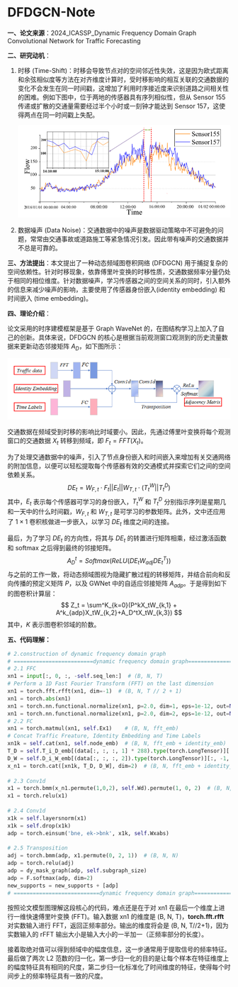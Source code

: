# DFDGCN-Note

**一、论文来源**：2024_ICASSP_Dynamic Frequency Domain Graph Convolutional Network for Traffic Forecasting

**二、研究动机**：

1. 时移 (Time-Shift)：时移会导致节点对的空间邻近性失效，这是因为欧式距离和余弦相似度等方法在对齐维度计算时，受时移影响的相互关联的交通数据的变化不会发生在同一时间戳，这增加了利用时序接近度来识别道路之间相关性的困难。例如下图中，位于两地的传感器具有序列相似性，但从 Sensor 155 传递或扩散的交通量需要经过半个小时或一刻钟才能达到 Sensor 157，这使得两点在同一时间戳上失配。

   <img src=".\images\QQ20240826-112322.png" style="zoom:80%;" />

2. 数据噪声 (Data Noise)：交通数据中的噪声是数据驱动策略中不可避免的问题，常常由交通事故或道路施工等紧急情况引发。因此带有噪声的交通数据并不总是可靠的。

**三、方法提出**：本文提出了一种动态频域图卷积网络 (DFDGCN) 用于捕捉复杂的空间依赖性。针对时移现象，依靠傅里叶变换的时移性质，交通数据频率分量仍处于相同的相位维度。针对数据噪声，学习传感器之间的空间关系的同时，引入额外的信息来减少噪声的影响，主要使用了传感器身份嵌入(identity embedding) 和时间嵌入 (time embedding)。

**四、理论介绍**：

论文采用的时序建模框架是基于 Graph WaveNet 的，在图结构学习上加入了自己的创新。具体来说，DFDGCN 的核心是根据当前观测窗口观测到的历史流量数据来更新动态邻接矩阵 $A_D$，如下图所示：

<img src=".\images\QQ20240826-113939.png" style="zoom:80%;" />

交通数据在频域受到时移的影响比时域要小。因此，先通过傅里叶变换将每个观测窗口的交通数据 $X_t$ 转移到频域，即 $F_t=FFT(X_t)$。

为了处理交通数据中的噪声，引入了节点身份嵌入和时间嵌入来增加有关交通网络的附加信息，以便可以轻松提取每个传感器有效的交通模式并探索它们之间的空间依赖关系。
$$
DE_t=W_{F,t} \cdot F_t || E_t || W_{T,t} \cdot (T_t^W||T_t^D)
$$
其中，$E_t$ 表示每个传感器可学习的身份嵌入，$T_t^W$ 和 $T_t^D$ 分别指示序列是星期几和一天中的什么时间戳，$W_{F,t}$ 和 $W_{T,t}$ 是可学习的参数矩阵。此外，文中还应用了 $1 \times 1$ 卷积核做进一步嵌入，以学习 $DE_t$ 维度之间的连接。

最后，为了学习 $DE_t$ 的方向性，将其与 $DE_t$ 的转置进行矩阵相乘，经过激活函数和 softmax 之后得到最终的邻接矩阵。
$$
A_D^t = Softmax(ReLU(DE_t W_{adj}DE_t^T))
$$
与之前的工作一致，将动态频域图视为隐藏扩散过程的转移矩阵，并结合前向和反向传播的预定义矩阵 $P$，以及 GWNet 中的自适应邻接矩阵 $A_{adp}$。于是得到如下的图卷积计算层：
$$
Z_t = \sum^K_{k=0}(P^kX_tW_{k,1} + A^k_{adp}X_tW_{k,2}+A_D^tX_tW_{k,3})
$$
其中，$K$ 表示图卷积邻域的阶数。

**五、代码理解：**

```python
# 2.construction of dynamic frequency domain graph
# =========================dynamic frequency domain graph===========================
# 2.1 FFC
xn1 = input[:, 0, :, -self.seq_len:]  # (B, N, T)
# Perform a 1D Fast Fourier Transform (FFT) on the last dimension
xn1 = torch.fft.rfft(xn1, dim=-1)  # (B, N, T // 2 + 1)
xn1 = torch.abs(xn1)
xn1 = torch.nn.functional.normalize(xn1, p=2.0, dim=1, eps=1e-12, out=None)
xn1 = torch.nn.functional.normalize(xn1, p=2.0, dim=2, eps=1e-12, out=None) * self.a
# 2.2 FC
xn1 = torch.matmul(xn1, self.Ex1)    # (B, N, fft_emb)
# Concat Traffic Freature, Identity Embedding and Time Labels
xn1k = self.cat(xn1, self.node_emb)  # (B, N, fft_emb + identity_emb)
T_D = self.T_i_D_emb[(data[:, :, :, 1] * 288).type(torch.LongTensor)][:, -1, :, :]
D_W = self.D_i_W_emb[(data[:, :, :, 2]).type(torch.LongTensor)][:, -1, :, :]
x_n1 = torch.cat([xn1k, T_D, D_W], dim=2)  # (B, N, fft_emb + identity_emb + seq_len * 2)

# 2.3 Conv1d
x1 = torch.bmm(x_n1.permute(1,0,2), self.Wd).permute(1, 0, 2)  # (B, N, hidden_emb)
x1 = torch.relu(x1)

# 2.4 Conv1d
x1k = self.layersnorm(x1)
x1k = self.drop(x1k)
adp = torch.einsum('bne, ek->bnk', x1k, self.Wxabs)

# 2.5 Transposition
adj = torch.bmm(adp, x1.permute(0, 2, 1))  # (B, N, N)
adp = torch.relu(adj)
adp = dy_mask_graph(adp, self.subgraph_size)
adp = F.softmax(adp, dim=2)
new_supports = new_supports + [adp]
# ===========================dynamic frequency domain graph==========================
```

按照论文模型图理解这段核心的代码，难点还是在于对 xn1 在最后一个维度上进行一维快速傅里叶变换 (FFT)。输入数据 xn1 的维度是 (B, N, T)，**torch.fft.rfft** 对实数输入进行 FFT，返回正频率部分。输出的维度将会是 (B, N, T//2+1)，因为实数输入的 rFFT 输出大小是输入大小的一半加一（正频率部分的长度）。

接着取绝对值可以得到频域中的幅度信息，这一步通常用于提取信号的频率特征。最后做了两次 L2 范数的归一化，第一步归一化的目的是让每个样本在特征维度上的幅度特征具有相同的尺度，第二步归一化标准化了时间维度的特征，使得每个时间步上的频率特征具有一致的尺度。






